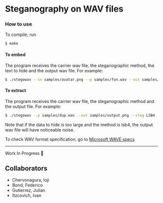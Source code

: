 # Steganography on WAV files

### How to use

To compile, run
```bash
$ make
```

#### To embed

The program receives the carrier wav file, the steganographic method, the text to hide and the output wav file. 
For example:

```bash
$ ./stegowav --in samples/avatar.png --p samples/fun.wav --out samples/dup.wav --steg LSB4 --embed
```
#### To extract

The program receives the carrier wav file, the steganographic method and the output file. 
For example:

```bash
$ ./stegowav --p samples/dup.wav --out samples/output.png --steg LSB4 --extract
```

Note that if the data to hide is too large and the method is lsb4, the output wav file will have noticeable noise.

To check WAV format specification, go to [Microsoft WAVE specs](http://soundfile.sapp.org/doc/WaveFormat/)

***

Work In Progress 🚜

## Collaborators

* Chervonagura, Ioji
* Bond, Federico
* Gutierrez, Julian
* Itzcovich, Ivan
